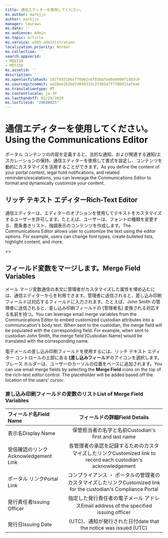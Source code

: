 ```yaml
---
title: 通信エディターを使用してください。
ms.author: markjjo
author: markjjo
manager: laurawi
ms.date: ''
ms.audience: Admin
ms.topic: article
ms.service: o365-administration
localization_priority: Normal
ms.collection: ''
search.appverid:
- MOE150
- MET150
ms.assetid: ''
description: ''
ms.openlocfilehash: 107f45510bcf70942c6f03bdfed0a9090f1d83c0
ms.sourcegitcommit: ee28ee2b2bdfd049333c2f495d7f7780d13af4a6
ms.translationtype: MT
ms.contentlocale: ja-JP
ms.lasthandoff: 01/29/2019
ms.locfileid: "29608025"
---
```

# <a name="using-the-communications-editor"></a><span data-ttu-id="0a7b1-102">通信エディターを使用してください。</span><span class="sxs-lookup"><span data-stu-id="0a7b1-102">Using the Communications Editor</span></span>
<span data-ttu-id="0a7b1-103">ポータル コンテンツの内容を定義すると、法的な通知、および関連する通知/エスカレーションの保持、通信エディターを使用して書式を設定し、コンテンツを動的にカスタマイズを活用することができます。</span><span class="sxs-lookup"><span data-stu-id="0a7b1-103">As you define the content of your portal content, legal hold notifications, and related reminders/escalations, you can leverage the Communications Editor to format and dynamically customize your content.</span></span>

## <a name="rich-text-editor"></a><span data-ttu-id="0a7b1-104">リッチ テキスト エディター</span><span class="sxs-lookup"><span data-stu-id="0a7b1-104">Rich-Text Editor</span></span> 

<span data-ttu-id="0a7b1-p101">通信エディターは、エディターのオプションを使用してテキストをカスタマイズするユーザーを許可します。たとえば、ユーザーは、フォントの種類を変更する、箇条書きリスト、強調表示のコンテンツを作成します。</span><span class="sxs-lookup"><span data-stu-id="0a7b1-p101">The Communications Editor allows user to customize the text using the editor options. For example, users can change font types, create bulleted lists, highlight content, and more.</span></span> 

<<include screenshot>>

## <a name="merge-field-variables"></a><span data-ttu-id="0a7b1-107">フィールド変数をマージします。</span><span class="sxs-lookup"><span data-stu-id="0a7b1-107">Merge Field Variables</span></span>

<span data-ttu-id="0a7b1-p102">メール マージ変数通信の本文に管理者がカスタマイズした属性を埋め込むには、通信エディターからを利用できます。管理者に送信されると、差し込み印刷フィールドは対応するフィールドに入力されます。たとえば、John Smith の管理者に送信されると、差し込み印刷フィールドの [管理者名] 変換される対応する名前を持つ。</span><span class="sxs-lookup"><span data-stu-id="0a7b1-p102">You can leverage email merge variables from the Communications Editor to embed customized custodian attributes into a communication's body text. When sent to the custodian, the merge field will be populated with the corresponding field. For example, when sent to custodian John Smith, the merge field [Custodian Name] would be translated with the corresponding name.</span></span> 

<span data-ttu-id="0a7b1-p103">電子メールの差し込み印刷フィールドを使用するには、リッチ テキスト エディター コントロールの上部にある **[差し込みフィールド**のアイコンを選択します。プレース ホルダーは、ユーザーのカーソルの位置をベースに追加されます。</span><span class="sxs-lookup"><span data-stu-id="0a7b1-p103">You can use email merge fields by selecting the **Merge Field** icons on the top of the rich-text editor control. The placeholder will be added based off the location of the users' cursor.</span></span> 

### <a name="list-of-merge-field-variables"></a><span data-ttu-id="0a7b1-113">差し込み印刷フィールドの変数のリスト</span><span class="sxs-lookup"><span data-stu-id="0a7b1-113">List of Merge Field Variables</span></span>
| <span data-ttu-id="0a7b1-114">フィールド名</span><span class="sxs-lookup"><span data-stu-id="0a7b1-114">Field Name</span></span>                  | <span data-ttu-id="0a7b1-115">フィールドの詳細</span><span class="sxs-lookup"><span data-stu-id="0a7b1-115">Field Details</span></span> | 
| :------------------- | :-------------------: |
| <span data-ttu-id="0a7b1-116">表示名</span><span class="sxs-lookup"><span data-stu-id="0a7b1-116">Display Name</span></span>  | <span data-ttu-id="0a7b1-117">保管担当者の名字と名前</span><span class="sxs-lookup"><span data-stu-id="0a7b1-117">Custodian's first and last name</span></span> | 
| <span data-ttu-id="0a7b1-118">受信確認のリンク</span><span class="sxs-lookup"><span data-stu-id="0a7b1-118">Acknowledgement Link</span></span>                 | <span data-ttu-id="0a7b1-119">各管理者の承認を記録するためのカスタマイズしたリンク</span><span class="sxs-lookup"><span data-stu-id="0a7b1-119">Customized link to record each custodian's acknowledgement</span></span>                 |
| <span data-ttu-id="0a7b1-120">ポータル リンク</span><span class="sxs-lookup"><span data-stu-id="0a7b1-120">Portal Link</span></span>     | <span data-ttu-id="0a7b1-121">コンプライアンス ・ ポータルの管理者のカスタマイズしたリンク</span><span class="sxs-lookup"><span data-stu-id="0a7b1-121">Customized link for the custodian's Compliance Portal</span></span>                 |
| <span data-ttu-id="0a7b1-122">発行責任者</span><span class="sxs-lookup"><span data-stu-id="0a7b1-122">Issuing Officer</span></span>                   | <span data-ttu-id="0a7b1-123">指定した発行責任者の電子メール アドレス</span><span class="sxs-lookup"><span data-stu-id="0a7b1-123">Email address of the specified issuing officer</span></span>                   |
| <span data-ttu-id="0a7b1-124">発行日</span><span class="sxs-lookup"><span data-stu-id="0a7b1-124">Issuing Date</span></span>                   | <span data-ttu-id="0a7b1-125">(UTC)、通知が発行された日付</span><span class="sxs-lookup"><span data-stu-id="0a7b1-125">date that the notice was issued (UTC)</span></span>              |